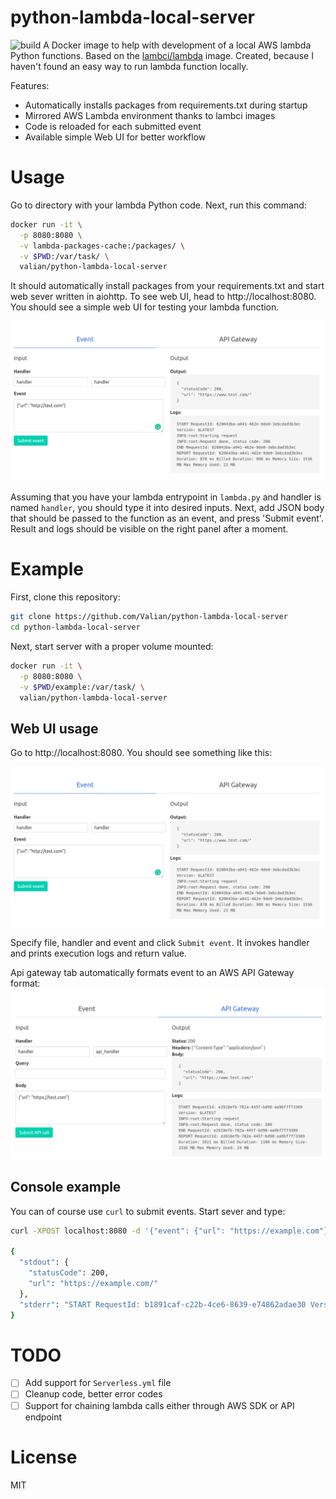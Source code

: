 # python-lambda-local-server
![build](https://img.shields.io/docker/build/valian/python-lambda-local-server.svg)
A Docker image to help with development of a local AWS lambda Python functions.
Based on the [lambci/lambda](https://hub.docker.com/r/lambci/lambda/) image.
Created, because I haven't found an easy way to run lambda function locally.

Features:
* Automatically installs packages from requirements.txt during startup
* Mirrored AWS Lambda environment thanks to lambci images
* Code is reloaded for each submitted event
* Available simple Web UI for better workflow

# Usage

Go to directory with your lambda Python code. Next, run this command:

```bash
docker run -it \
  -p 8080:8080 \
  -v lambda-packages-cache:/packages/ \
  -v $PWD:/var/task/ \
  valian/python-lambda-local-server
```

It should automatically install packages from your requirements.txt and start web sever written in aiohttp.
To see web UI, head to http://localhost:8080. You should see a simple web UI for testing your lambda function.

![Event UI](https://raw.githubusercontent.com/valian/python-lambda-local-server/master/pictures/event_ui.png)

Assuming that you have your lambda entrypoint in `lambda.py` and handler is named `handler`, you should
type it into desired inputs. Next, add JSON body that should be passed to the function as an event, and press 'Submit event'.
Result and logs should be visible on the right panel after a moment.


# Example

First, clone this repository:

```bash
git clone https://github.com/Valian/python-lambda-local-server
cd python-lambda-local-server
```

Next, start server with a proper volume mounted:
```bash
docker run -it \
  -p 8080:8080 \
  -v $PWD/example:/var/task/ \
  valian/python-lambda-local-server
```

## Web UI usage

Go to http://localhost:8080. You should see something like this:

![Event UI](https://raw.githubusercontent.com/valian/python-lambda-local-server/master/pictures/event_ui.png)

Specify file, handler and event and click `Submit event`.
It invokes handler and prints execution logs and return value.


Api gateway tab automatically formats event to an AWS API Gateway format:
![API UI](https://raw.githubusercontent.com/valian/python-lambda-local-server/master/pictures/api_ui.png)

## Console example

You can of course use `curl` to submit events. Start sever and type:

```bash
curl -XPOST localhost:8080 -d '{"event": {"url": "https://example.com"}, "file": "handler.handler"}'

{
  "stdout": {
    "statusCode": 200,
    "url": "https://example.com/"
  },
  "stderr": "START RequestId: b1891caf-c22b-4ce6-8639-e74862adae30 Version: $LATEST\nINFO:root:Starting request\nINFO:root:Request done, status code: 200\nEND RequestId: b1891caf-c22b-4ce6-8639-e74862adae30\nREPORT RequestId: b1891caf-c22b-4ce6-8639-e74862adae30 Duration: 803 ms Billed Duration: 900 ms Memory Size: 1536 MB Max Memory Used: 23 MB\n"
}
```

# TODO
* [ ] Add support for `Serverless.yml` file
* [ ] Cleanup code, better error codes
* [ ] Support for chaining lambda calls either through AWS SDK or API endpoint

# License

MIT